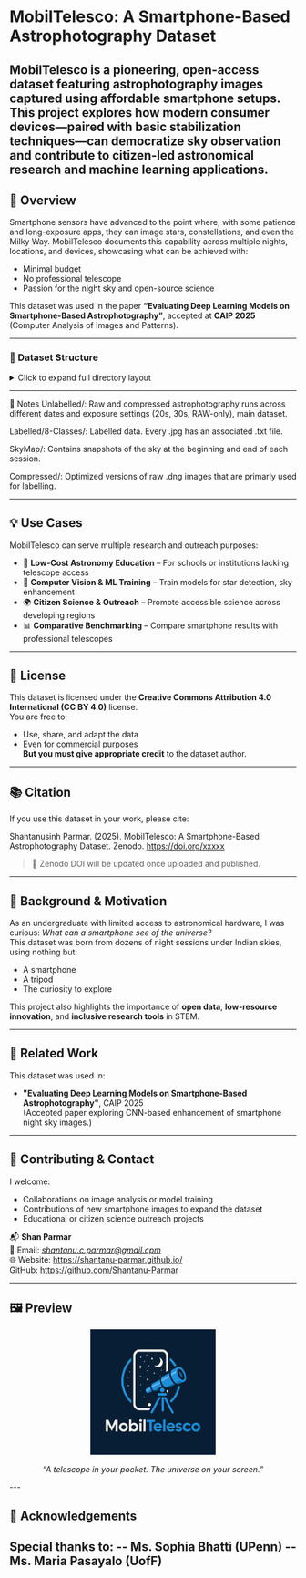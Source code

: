 # MobilTelesco: A Smartphone-Based Astrophotography Dataset

MobilTelesco is a pioneering, open-access dataset featuring astrophotography images captured using **affordable smartphone setups**. This project explores how modern consumer devices—paired with basic stabilization techniques—can democratize sky observation and contribute to citizen-led astronomical research and machine learning applications.
---

## 🌌 Overview

Smartphone sensors have advanced to the point where, with some patience and long-exposure apps, they can image stars, constellations, and even the Milky Way. MobilTelesco documents this capability across multiple nights, locations, and devices, showcasing what can be achieved with:
- Minimal budget
- No professional telescope
- Passion for the night sky and open-source science

This dataset was used in the paper **“Evaluating Deep Learning Models on Smartphone-Based Astrophotography”**, accepted at **CAIP 2025** (Computer Analysis of Images and Patterns).

---
### 📁 Dataset Structure

<details>
<summary>Click to expand full directory layout</summary>

```
MobilTelesco/
├── DATA/
│   ├── Unlabelled/
│   │   ├── 20sEXP/
│   │   │   ├── 10-Mar-2025/
│   │   │   │   ├── 10marrun1/
│   │   │   │   │   ├── LIGHTS/           # Raw light frames (.dng)
│   │   │   │   │   ├── SkyMap/           # Sky reference frames
│   │   │   │   │   │   ├── Start.jpg
│   │   │   │   │   │   └── End.jpg
│   │   │   │   │   └── Compressed/       # Compressed .jpg version
│   │   │   ├── 16-Mar-2025/
│   │   │   ├── 17-Mar-2025/
│   │   │   └── ...
│   │   ├── 30sEXP/
│   │   │   ├── 04-Jan-2025/
│   │   │   │   ├── 4janrun1/
│   │   │   │   │   ├── DARKS/            # Raw dark frames (.dng)
│   │   │   │   │   ├── LIGHTS/           # Raw light frames (.dng)
│   │   │   │   │   ├── SkyMap/
│   │   │   │   │   │   ├── Start.jpg
│   │   │   │   │   │   └── End.jpg
│   │   │   │   │   └── Compressed/
│   │   │   │   │       ├── DARKS/        # Compressed darks (.jpg)
│   │   │   │   │       └── LIGHTS/       # Compressed lights (.jpg)
│   │   │   ├── 4janrun2/
│   │   │   ├── 05-Jan-2025/
│   │   │   └── ...
│   │   ├── RAWonly/
│   │   │   ├── 02-Dec-2024/
│   │   │   │   ├── 2decrun1/
│   │   │   │   │   ├── DARKS/
│   │   │   │   │   ├── LIGHTS/
│   │   │   │   │   └── SkyMap/
│   │   │   │   ├── 2decrun2/
│   │   │   │   │   ├── DARKS/
│   │   │   │   │   ├── LIGHTS/
│   │   │   │   │   └── SkyMap/
│   │   │   ├── 03-Dec-2024/
│   │   │   ├── 04-Dec-2024/
│   │   │   └── ...
│
│   ├── Labelled/
│   │   └── 8-Classes/
│   │       ├── 04-Jan-2025/
│   │       │   ├── IMG_*.jpg            # Input images
│   │       │   └── IMG_*.txt            # YOLO-style class labels
│   │       ├── 05-Jan-2025/
│   │       ├── 1-Feb-2025/
│   │       └── ...
│
├── LICENSE         # CC-BY 4.0 License
├── 8_classes.txt   # Label key for the 8 classes version 
├── 26_classes.txt  # Label key for the 26 classes version 
└── README.md       # Project overview, usage, citation

```

</details>


---

🧾 Notes
Unlabelled/: Raw and compressed astrophotography runs across different dates and exposure settings (20s, 30s, RAW-only), main dataset.

Labelled/8-Classes/: Labelled data. Every .jpg has an associated .txt file.

SkyMap/: Contains snapshots of the sky at the beginning and end of each session.

Compressed/: Optimized versions of raw .dng images that are primarly used for labelling. 

---

## 💡 Use Cases
MobilTelesco can serve multiple research and outreach purposes:
- 📸 **Low-Cost Astronomy Education** – For schools or institutions lacking telescope access
- 🤖 **Computer Vision & ML Training** – Train models for star detection, sky enhancement
- 🌍 **Citizen Science & Outreach** – Promote accessible science across developing regions
- 📊 **Comparative Benchmarking** – Compare smartphone results with professional telescopes

---

## 📜 License

This dataset is licensed under the **Creative Commons Attribution 4.0 International (CC BY 4.0)** license.  
You are free to:
- Use, share, and adapt the data
- Even for commercial purposes  
**But you must give appropriate credit** to the dataset author.
---

## 📚 Citation

If you use this dataset in your work, please cite:

Shantanusinh Parmar. (2025). MobilTelesco: A Smartphone-Based Astrophotography Dataset. Zenodo. https://doi.org/xxxxx

> 📌 Zenodo DOI will be updated once uploaded and published.

---

## 🚀 Background & Motivation

As an undergraduate with limited access to astronomical hardware, I was curious: *What can a smartphone see of the universe?*  
This dataset was born from dozens of night sessions under Indian skies, using nothing but:
- A smartphone
- A tripod
- The curiosity to explore

This project also highlights the importance of **open data**, **low-resource innovation**, and **inclusive research tools** in STEM.

---

## 🧠 Related Work

This dataset was used in:
- **"Evaluating Deep Learning Models on Smartphone-Based Astrophotography"**, CAIP 2025  
(Accepted paper exploring CNN-based enhancement of smartphone night sky images.)

---

## 🤝 Contributing & Contact

I welcome:
- Collaborations on image analysis or model training
- Contributions of new smartphone images to expand the dataset
- Educational or citizen science outreach projects

📬 **Shan Parmar**  
📧 Email: *shantanu.c.parmar@gmail.cpm*  
🌐 Website: https://shantanu-parmar.github.io/  
GitHub: https://github.com/Shantanu-Parmar

---

## 🖼️ Preview

<p align="center">
  <img src="mbtrlogo.png" alt="MobilTelesco Logo" width="220"/>
</p>

<p align="center"><em>“A telescope in your pocket. The universe on your screen.”</em></p>
---

## 🙏 Acknowledgements

Special thanks to:
-- Ms. Sophia Bhatti (UPenn)
-- Ms. Maria Pasayalo (UofF)
---
